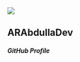 <div class="nav-bar">
  <img src="https://i.ibb.co/82ks9ky/ARAbdulla-Dev-logos.jpg">
  <h2>ARAbdullaDev</h2>
  <h5>GitHub Profile</h5>
</div>
